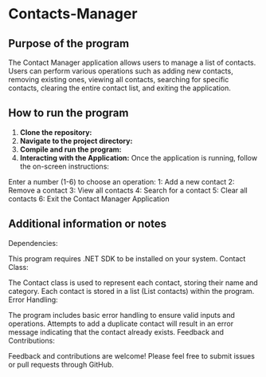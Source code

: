 # Contacts-Manager

## Purpose of the program
The Contact Manager application allows users to manage a list of contacts. Users can perform various operations such as adding new contacts, removing existing ones, viewing all contacts, searching for specific contacts, clearing the entire contact list, and exiting the application.

## How to run the program
1. **Clone the repository:**
2. **Navigate to the project directory:**
3. **Compile and run the program:**
4. **Interacting with the Application:**
Once the application is running, follow the on-screen instructions:

Enter a number (1-6) to choose an operation:
1: Add a new contact
2: Remove a contact
3: View all contacts
4: Search for a contact
5: Clear all contacts
6: Exit the Contact Manager Application

## Additional information or notes
Dependencies:

This program requires .NET SDK to be installed on your system.
Contact Class:

The Contact class is used to represent each contact, storing their name and category.
Each contact is stored in a list (List<Contact> contacts) within the program.
Error Handling:

The program includes basic error handling to ensure valid inputs and operations.
Attempts to add a duplicate contact will result in an error message indicating that the contact already exists.
Feedback and Contributions:

Feedback and contributions are welcome! Please feel free to submit issues or pull requests through GitHub.


